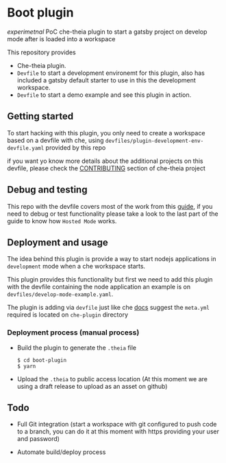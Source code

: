 # Boot plugin
*experimetnal* PoC che-theia plugin to start a gatsby project on develop mode after is loaded into a workspace

This repository provides

- Che-theia plugin.
- `Devfile` to start a development environemt for this plugin, also has included a gatsby default starter to use in this the development workspace.
- `Devfile` to start a demo example and see this plugin in action.

## Getting started

To start hacking with this plugin, you only need to create a workspace based on a devfile with che, using `devfiles/plugin-development-env-devfile.yaml` provided by this repo

if you want yo know more details about the additional projects on this devfile, please check the [CONTRIBUTING](https://github.com/eclipse/che-theia/blob/master/CONTRIBUTING.md#just-want-to-build-the-plugin-and-run-with-the-existing-theia-image) section of che-theia project 

## Debug and testing

This repo with the devfile covers most of the work from this [guide](https://www.eclipse.org/che/docs/che-7/developing-che-theia-plug-ins/#developing-che-theia-plug-ins-using-che_developing-che-theia-plug-ins), if you need to debug or test functionality please take a look to the last part of the guide to know how `Hosted Mode` works.

## Deployment and usage

The idea behind this plugin is provide a way to start nodejs applications in `development` mode when a che workspace starts.

This plugin provides this functionality but first we need to add this plugin with the devfile containing the node application an example is on `devfiles/develop-mode-example.yaml`.

The plugin is adding via `devfile` just like che [docs](https://www.eclipse.org/che/docs/che-7/publishing-che-theia-plug-ins/#adding-a-plug-in-by-configuring-a-workspace_publishing-che-theia-plug-ins) suggest the `meta.yml` required is located on `che-plugin` directory

### Deployment process (manual process)
- Build the plugin to generate the `.theia` file

      $ cd boot-plugin
      $ yarn

- Upload the `.theia` to public access location (At this moment we are using a draft release to upload as an asset on github) 

## Todo 


- Full Git integration (start a workspace with git configured to push code to a branch, you can do it at this moment with https providing your user and password)

- Automate build/deploy process 